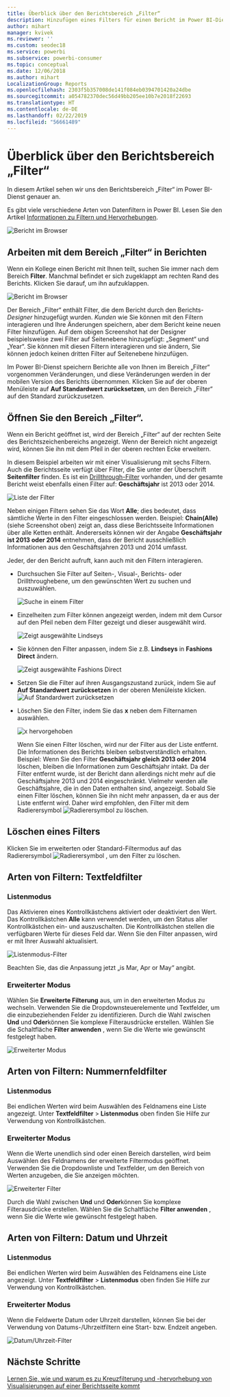 ```yaml
---
title: Überblick über den Berichtsbereich „Filter“
description: Hinzufügen eines Filters für einen Bericht im Power BI-Dienst für Kunden
author: mihart
manager: kvivek
ms.reviewer: ''
ms.custom: seodec18
ms.service: powerbi
ms.subservice: powerbi-consumer
ms.topic: conceptual
ms.date: 12/06/2018
ms.author: mihart
LocalizationGroup: Reports
ms.openlocfilehash: 2303f5b357008de141f084eb0394701420a24dbe
ms.sourcegitcommit: a054782370dec56d49bb205ee10b7e2018f22693
ms.translationtype: HT
ms.contentlocale: de-DE
ms.lasthandoff: 02/22/2019
ms.locfileid: "56661489"
---
```

# <a name="take-a-tour-of-the-report-filters-pane"></a>Überblick über den Berichtsbereich „Filter“
In diesem Artikel sehen wir uns den Berichtsbereich „Filter“ im Power BI-Dienst genauer an.

Es gibt viele verschiedene Arten von Datenfiltern in Power BI. Lesen Sie den Artikel [Informationen zu Filtern und Hervorhebungen](../power-bi-reports-filters-and-highlighting.md).

![Bericht im Browser](media/end-user-report-filter/power-bi-browser.png)

## <a name="working-with-the-report-filters-pane"></a>Arbeiten mit dem Bereich „Filter“ in Berichten
Wenn ein Kollege einen Bericht mit Ihnen teilt, suchen Sie immer nach dem Bereich **Filter**. Manchmal befindet er sich zugeklappt am rechten Rand des Berichts. Klicken Sie darauf, um ihn aufzuklappen.   

![Bericht im Browser](media/end-user-report-filter/power-bi-expanded.png)

Der Bereich „Filter“ enthält Filter, die dem Bericht durch den Berichts-*Designer* hinzugefügt wurden. *Kunden* wie Sie können mit den Filtern interagieren und Ihre Änderungen speichern, aber dem Bericht keine neuen Filter hinzufügen. Auf dem obigen Screenshot hat der Designer beispielsweise zwei Filter auf Seitenebene hinzugefügt: „Segment“ und „Year“. Sie können mit diesen Filtern interagieren und sie ändern, Sie können jedoch keinen dritten Filter auf Seitenebene hinzufügen.

Im Power BI-Dienst speichern Berichte alle von Ihnen im Bereich „Filter“ vorgenommen Veränderungen, und diese Veränderungen werden in der mobilen Version des Berichts übernommen. Klicken Sie auf der oberen Menüleiste auf **Auf Standardwert zurücksetzen**, um den Bereich „Filter“ auf den Standard zurückzusetzen.     

## <a name="open-the-filters-pane"></a>Öffnen Sie den Bereich „Filter“.
Wenn ein Bericht geöffnet ist, wird der Bereich „Filter“ auf der rechten Seite des Berichtszeichenbereichs angezeigt. Wenn der Bereich nicht angezeigt wird, können Sie ihn mit dem Pfeil in der oberen rechten Ecke erweitern.  

In diesem Beispiel arbeiten wir mit einer Visualisierung mit sechs Filtern. Auch die Berichtsseite verfügt über Filter, die Sie unter der Überschrift **Seitenfilter** finden. Es ist ein [Drillthrough-Filter](../power-bi-report-add-filter.md) vorhanden, und der gesamte Bericht weist ebenfalls einen Filter auf:  **Geschäftsjahr** ist 2013 oder 2014.

![Liste der Filter](media/end-user-report-filter/power-bi-filter-list.png)

Neben einigen Filtern sehen Sie das Wort **Alle**; dies bedeutet, dass sämtliche Werte in den Filter eingeschlossen werden.  Beispiel: **Chain(Alle)** (siehe Screenshot oben) zeigt an, dass diese Berichtsseite Informationen über alle Ketten enthält.  Andererseits können wir der Angabe **Geschäftsjahr ist 2013 oder 2014** entnehmen, dass der Bericht ausschließlich Informationen aus den Geschäftsjahren 2013 und 2014 umfasst.

Jeder, der den Bericht aufruft, kann auch mit den Filtern interagieren.

- Durchsuchen Sie Filter auf Seiten-, Visual-, Berichts- oder Drillthroughebene, um den gewünschten Wert zu suchen und auszuwählen. 

    ![Suche in einem Filter](media/end-user-report-filter/power-bi-filter-search.png)

- Einzelheiten zum Filter können angezeigt werden, indem mit dem Cursor auf den Pfeil neben dem Filter gezeigt und dieser ausgewählt wird.
  
   ![Zeigt ausgewählte Lindseys](media/end-user-report-filter/power-bi-expan-filter.png)
* Sie können den Filter anpassen, indem Sie z.B. **Lindseys** in **Fashions Direct** ändern.
  
     ![Zeigt ausgewählte Fashions Direct](media/end-user-report-filter/power-bi-filter-chain.png)

* Setzen Sie die Filter auf ihren Ausgangszustand zurück, indem Sie auf **Auf Standardwert zurücksetzen** in der oberen Menüleiste klicken.    
    ![Auf Standardwert zurücksetzen](media/end-user-report-filter/power-bi-reset-to-default.png)
    
* Löschen Sie den Filter, indem Sie das **x** neben dem Filternamen auswählen.
  
    ![x hervorgehoben](media/end-user-report-filter/power-bi-delete-filter.png)

  Wenn Sie einen Filter löschen, wird nur der Filter aus der Liste entfernt. Die Informationen des Berichts bleiben selbstverständlich erhalten.  Beispiel: Wenn Sie den Filter **Geschäftsjahr gleich 2013 oder 2014** löschen, bleiben die Informationen zum Geschäftsjahr intakt. Da der Filter entfernt wurde, ist der Bericht dann allerdings nicht mehr auf die Geschäftsjahre 2013 und 2014 eingeschränkt. Vielmehr werden alle Geschäftsjahre, die in den Daten enthalten sind, angezeigt.  Sobald Sie einen Filter löschen, können Sie ihn nicht mehr anpassen, da er aus der Liste entfernt wird. Daher wird empfohlen, den Filter mit dem Radierersymbol ![Radierersymbol](media/end-user-report-filter/power-bi-eraser-icon.png) zu löschen.
  
  



## <a name="clear-a-filter"></a>Löschen eines Filters
 Klicken Sie im erweiterten oder Standard-Filtermodus auf das Radierersymbol  ![Radierersymbol](media/end-user-report-filter/pbi_erasericon.jpg) , um den Filter zu löschen. 


## <a name="types-of-filters-text-field-filters"></a>Arten von Filtern: Textfeldfilter
### <a name="list-mode"></a>Listenmodus
Das Aktivieren eines Kontrollkästchens aktiviert oder deaktiviert den Wert. Das Kontrollkästchen **Alle** kann verwendet werden, um den Status aller Kontrollkästchen ein- und auszuschalten. Die Kontrollkästchen stellen die verfügbaren Werte für dieses Feld dar.  Wenn Sie den Filter anpassen, wird er mit Ihrer Auswahl aktualisiert. 

![Listenmodus-Filter](media/end-user-report-filter/power-bi-restatement-new.png)

Beachten Sie, das die Anpassung jetzt „is Mar, Apr or May“ angibt.

### <a name="advanced-mode"></a>Erweiterter Modus
Wählen Sie **Erweiterte Filterung** aus, um in den erweiterten Modus zu wechseln. Verwenden Sie die Dropdownsteuerelemente und Textfelder, um die einzubeziehenden Felder zu identifizieren. Durch die Wahl zwischen **Und** und **Oder**können Sie komplexe Filterausdrücke erstellen. Wählen Sie die Schaltfläche **Filter anwenden** , wenn Sie die Werte wie gewünscht festgelegt haben.  

![Erweiterter Modus](media/end-user-report-filter/power-bi-advanced.png)

## <a name="types-of-filters-numeric-field-filters"></a>Arten von Filtern: Nummernfeldfilter
### <a name="list-mode"></a>Listenmodus
Bei endlichen Werten wird beim Auswählen des Feldnamens eine Liste angezeigt.  Unter **Textfeldfilter** &gt; **Listenmodus** oben finden Sie Hilfe zur Verwendung von Kontrollkästchen.   

### <a name="advanced-mode"></a>Erweiterter Modus
Wenn die Werte unendlich sind oder einen Bereich darstellen, wird beim Auswählen des Feldnamens der erweiterte Filtermodus geöffnet. Verwenden Sie die Dropdownliste und Textfelder, um den Bereich von Werten anzugeben, die Sie anzeigen möchten. 

![Erweiterter Filter](media/end-user-report-filter/power-bi-dropdown-and-text.png)

Durch die Wahl zwischen **Und** und **Oder**können Sie komplexe Filterausdrücke erstellen. Wählen Sie die Schaltfläche **Filter anwenden** , wenn Sie die Werte wie gewünscht festgelegt haben.

## <a name="types-of-filters-date-and-time"></a>Arten von Filtern: Datum und Uhrzeit
### <a name="list-mode"></a>Listenmodus
Bei endlichen Werten wird beim Auswählen des Feldnamens eine Liste angezeigt.  Unter **Textfeldfilter** &gt; **Listenmodus** oben finden Sie Hilfe zur Verwendung von Kontrollkästchen.   

### <a name="advanced-mode"></a>Erweiterter Modus
Wenn die Feldwerte Datum oder Uhrzeit darstellen, können Sie bei der Verwendung von Datums-/Uhrzeitfiltern eine Start- bzw. Endzeit angeben.  

![Datum/Uhrzeit-Filter](media/end-user-report-filter/pbi_date-time-filters.png)


## <a name="next-steps"></a>Nächste Schritte
[Lernen Sie, wie und warum es zu Kreuzfilterung und -hervorhebung von Visualisierungen auf einer Berichtsseite kommt](end-user-interactions.md)